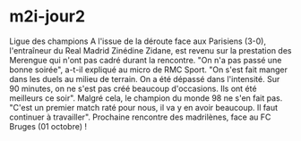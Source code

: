 # m2i-jour2


Ligue des champions
A l'issue de la déroute face aux Parisiens (3-0), l'entraîneur du Real Madrid Zinédine Zidane, 
est revenu sur la prestation des Merengue qui n'ont pas cadré durant la rencontre. 
"On n'a pas passé une bonne soirée", a-t-il expliqué au micro de RMC Sport. 
"On s'est fait manger dans les duels au milieu de terrain. On a été dépassé dans l'intensité. 
Sur 90 minutes, on ne s'est pas créé beaucoup d'occasions. Ils ont été meilleurs ce soir". 
Malgré cela, le champion du monde 98 ne s'en fait pas. "C'est un premier match raté pour nous, 
il va y en avoir beaucoup. Il faut continuer à travailler". 
Prochaine rencontre des madrilènes, face au FC Bruges (01 octobre) !